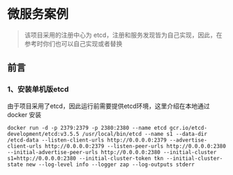 # 微服务案例
> 该项目采用的注册中心为 etcd，注册和服务发现皆为自己实现，因此，在参考时你们也可以自己实现或者替换

## 前言
### 1、安装单机版etcd
由于项目采用了etcd，因此运行前需要提供etcd环境，这里介绍在本地通过 docker 安装
```shell
docker run -d -p 2379:2379 -p 2380:2380 --name etcd gcr.io/etcd-development/etcd:v3.5.5 /usr/local/bin/etcd --name s1 --data-dir /etcd-data --listen-client-urls http://0.0.0.0:2379 --advertise-client-urls http://0.0.0.0:2379 --listen-peer-urls http://0.0.0.0:2380 --initial-advertise-peer-urls http://0.0.0.0:2380 --initial-cluster s1=http://0.0.0.0:2380 --initial-cluster-token tkn --initial-cluster-state new --log-level info --logger zap --log-outputs stderr
```